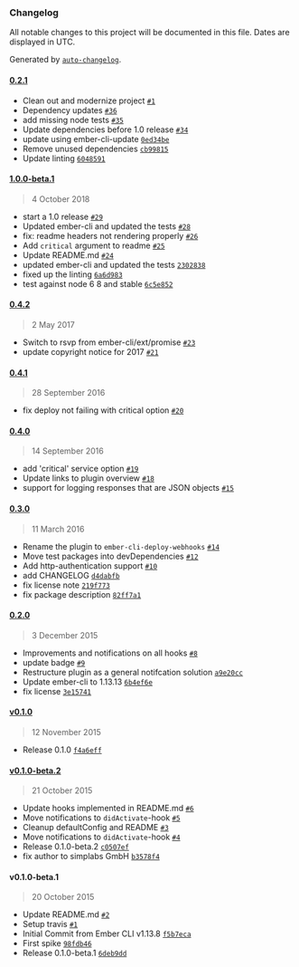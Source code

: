 ### Changelog

All notable changes to this project will be documented in this file. Dates are displayed in UTC.

Generated by [`auto-changelog`](https://github.com/CookPete/auto-changelog).

#### [0.2.1](https://github.com/Latermedia/ember-cli-deploy-hooks/compare/1.0.0-beta.1...0.2.1)

- Clean out and modernize project [`#1`](https://github.com/Latermedia/ember-cli-deploy-hooks/pull/1)
- Dependency updates [`#36`](https://github.com/Latermedia/ember-cli-deploy-hooks/pull/36)
- add missing node tests [`#35`](https://github.com/Latermedia/ember-cli-deploy-hooks/pull/35)
- Update dependencies before 1.0 release [`#34`](https://github.com/Latermedia/ember-cli-deploy-hooks/pull/34)
- update using ember-cli-update [`0ed34be`](https://github.com/Latermedia/ember-cli-deploy-hooks/commit/0ed34be9125feb136e8b4af14912658ae57d16ca)
- Remove unused dependencies [`cb99815`](https://github.com/Latermedia/ember-cli-deploy-hooks/commit/cb99815b5b4ba564dff157aad4ccb9763f3aff08)
- Update linting [`6048591`](https://github.com/Latermedia/ember-cli-deploy-hooks/commit/6048591f4be82215bfe0e77455c21a3a5e0cafcf)

#### [1.0.0-beta.1](https://github.com/Latermedia/ember-cli-deploy-hooks/compare/0.4.2...1.0.0-beta.1)

> 4 October 2018

- start a 1.0 release [`#29`](https://github.com/Latermedia/ember-cli-deploy-hooks/pull/29)
- Updated ember-cli and updated the tests [`#28`](https://github.com/Latermedia/ember-cli-deploy-hooks/pull/28)
- fix: readme headers not rendering properly [`#26`](https://github.com/Latermedia/ember-cli-deploy-hooks/pull/26)
- Add `critical` argument to readme [`#25`](https://github.com/Latermedia/ember-cli-deploy-hooks/pull/25)
- Update README.md [`#24`](https://github.com/Latermedia/ember-cli-deploy-hooks/pull/24)
- updated ember-cli and updated the tests [`2302838`](https://github.com/Latermedia/ember-cli-deploy-hooks/commit/2302838d0d41132b411178c4bb815eaecef58dd1)
- fixed up the linting [`6a6d983`](https://github.com/Latermedia/ember-cli-deploy-hooks/commit/6a6d9830fdd93e660fe406d3e0b66b32d63e69eb)
- test against node 6 8 and stable [`6c5e852`](https://github.com/Latermedia/ember-cli-deploy-hooks/commit/6c5e852616fca921c7bc62e0d348b68f101a7a53)

#### [0.4.2](https://github.com/Latermedia/ember-cli-deploy-hooks/compare/0.4.1...0.4.2)

> 2 May 2017

- Switch to rsvp from ember-cli/ext/promise [`#23`](https://github.com/Latermedia/ember-cli-deploy-hooks/pull/23)
- update copyright notice for 2017 [`#21`](https://github.com/Latermedia/ember-cli-deploy-hooks/pull/21)

#### [0.4.1](https://github.com/Latermedia/ember-cli-deploy-hooks/compare/0.4.0...0.4.1)

> 28 September 2016

- fix deploy not failing with critical option [`#20`](https://github.com/Latermedia/ember-cli-deploy-hooks/pull/20)

#### [0.4.0](https://github.com/Latermedia/ember-cli-deploy-hooks/compare/0.3.0...0.4.0)

> 14 September 2016

- add 'critical' service  option [`#19`](https://github.com/Latermedia/ember-cli-deploy-hooks/pull/19)
- Update links to plugin overview [`#18`](https://github.com/Latermedia/ember-cli-deploy-hooks/pull/18)
- support for logging responses that are JSON objects [`#15`](https://github.com/Latermedia/ember-cli-deploy-hooks/pull/15)

#### [0.3.0](https://github.com/Latermedia/ember-cli-deploy-hooks/compare/0.2.0...0.3.0)

> 11 March 2016

- Rename the plugin to `ember-cli-deploy-webhooks` [`#14`](https://github.com/Latermedia/ember-cli-deploy-hooks/pull/14)
- Move test packages into devDependencies [`#12`](https://github.com/Latermedia/ember-cli-deploy-hooks/pull/12)
- Add http-authentication support [`#10`](https://github.com/Latermedia/ember-cli-deploy-hooks/pull/10)
- add CHANGELOG [`d4dabfb`](https://github.com/Latermedia/ember-cli-deploy-hooks/commit/d4dabfb207bc224611ec30ea659fb6df4a6570ee)
- fix license note [`219f773`](https://github.com/Latermedia/ember-cli-deploy-hooks/commit/219f77349cbde20cb20a8454de4d3866c718017a)
- fix package description [`82ff7a1`](https://github.com/Latermedia/ember-cli-deploy-hooks/commit/82ff7a10d05c441aa9b7d580de072c0bd0ea1407)

#### [0.2.0](https://github.com/Latermedia/ember-cli-deploy-hooks/compare/v0.1.0...0.2.0)

> 3 December 2015

- Improvements and notifications on all hooks [`#8`](https://github.com/Latermedia/ember-cli-deploy-hooks/pull/8)
- update badge [`#9`](https://github.com/Latermedia/ember-cli-deploy-hooks/pull/9)
- Restructure plugin as a general notifcation solution [`a9e20cc`](https://github.com/Latermedia/ember-cli-deploy-hooks/commit/a9e20cc921d5d9742f02818c9632093db19454ce)
- Update ember-cli to 1.13.13 [`6b4ef6e`](https://github.com/Latermedia/ember-cli-deploy-hooks/commit/6b4ef6e05fa5916127c4597745657487a76b2990)
- fix license [`3e15741`](https://github.com/Latermedia/ember-cli-deploy-hooks/commit/3e15741505218c3778be6f2000f0a8f11ba4cba4)

#### [v0.1.0](https://github.com/Latermedia/ember-cli-deploy-hooks/compare/v0.1.0-beta.2...v0.1.0)

> 12 November 2015

- Release 0.1.0 [`f4a6eff`](https://github.com/Latermedia/ember-cli-deploy-hooks/commit/f4a6effca976da5de97e6f4e2bf8c3bff0289d60)

#### [v0.1.0-beta.2](https://github.com/Latermedia/ember-cli-deploy-hooks/compare/v0.1.0-beta.1...v0.1.0-beta.2)

> 21 October 2015

- Update hooks implemented in README.md [`#6`](https://github.com/Latermedia/ember-cli-deploy-hooks/pull/6)
- Move notifications to `didActivate`-hook [`#5`](https://github.com/Latermedia/ember-cli-deploy-hooks/pull/5)
- Cleanup defaultConfig and README [`#3`](https://github.com/Latermedia/ember-cli-deploy-hooks/pull/3)
- Move notifications to `didActivate`-hook [`#4`](https://github.com/Latermedia/ember-cli-deploy-hooks/issues/4)
- Release 0.1.0-beta.2 [`c0507ef`](https://github.com/Latermedia/ember-cli-deploy-hooks/commit/c0507efe4f43a603cf2dac081618abe2d60f1f13)
- fix author to simplabs GmbH [`b3578f4`](https://github.com/Latermedia/ember-cli-deploy-hooks/commit/b3578f4832f916d04e33c00c4d8402cbe3abe0f3)

#### v0.1.0-beta.1

> 20 October 2015

- Update README.md [`#2`](https://github.com/Latermedia/ember-cli-deploy-hooks/pull/2)
- Setup travis [`#1`](https://github.com/Latermedia/ember-cli-deploy-hooks/pull/1)
- Initial Commit from Ember CLI v1.13.8 [`f5b7eca`](https://github.com/Latermedia/ember-cli-deploy-hooks/commit/f5b7eca46110daaedcdbf7ce859a0c0e35b76a80)
- First spike [`98fdb46`](https://github.com/Latermedia/ember-cli-deploy-hooks/commit/98fdb4630044c413e45f1ebb61960db2fa988fdb)
- Release 0.1.0-beta.1 [`6deb9dd`](https://github.com/Latermedia/ember-cli-deploy-hooks/commit/6deb9dd72fe948477030b78dc2f7c772cf1a8590)
